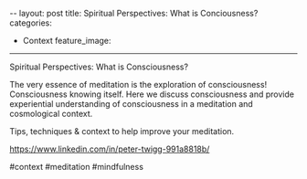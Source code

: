 --
layout: post
title: Spiritual Perspectives: What is Conciousness?
categories:
- Context
feature_image: 
---

Spiritual Perspectives: What is Consciousness?

The very essence of meditation is the exploration of consciousness! Consciousness knowing itself. Here we discuss consciousness and provide experiential understanding of consciousness in a meditation and cosmological context.

Tips, techniques & context to help improve your meditation.

https://www.linkedin.com/in/peter-twigg-991a8818b/

#context #meditation #mindfulness
